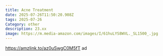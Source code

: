 ```yaml
---
title: Acne Treatment
date: 2025-07-26T11:50:20.908Z
tags: 2025-07-26
Category: other
description: 23.xx
image: https://m.media-amazon.com/images/I/61huLYS8WVL._SL1500_.jpg
---
```

<!--StartFragment-->

https://amzlink.to/az0uSwgC0M5fT ad

<!--EndFragment-->